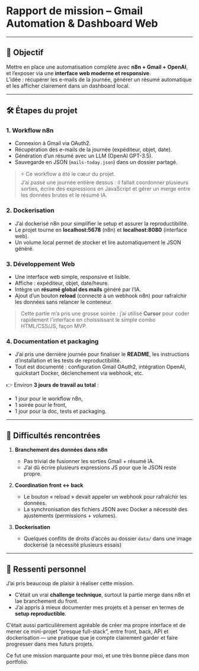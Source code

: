 # Rapport de mission – Gmail Automation & Dashboard Web

---

## 🎯 Objectif

Mettre en place une automatisation complète avec **n8n + Gmail + OpenAI**, et l’exposer via une **interface web moderne et responsive**.  
L’idée : récupérer les e-mails de la journée, générer un résumé automatique et les afficher clairement dans un dashboard local.  

---

## 🛠️ Étapes du projet

### 1. Workflow n8n
- Connexion à Gmail via OAuth2.  
- Récupération des e-mails de la journée (expéditeur, objet, date).  
- Génération d’un résumé avec un LLM (OpenAI GPT-3.5).  
- Sauvegarde en JSON (`mails-today.json`) dans un dossier partagé.  

> ⚡ Ce workflow a été le cœur du projet.  
J’ai passé une journée entière dessus : il fallait coordonner plusieurs sorties, écrire des expressions en JavaScript et gérer un merge entre les données brutes et le résumé IA.  

### 2. Dockerisation
- J’ai dockerisé n8n pour simplifier le setup et assurer la reproductibilité.  
- Le projet tourne en **localhost:5678** (n8n) et **localhost:8080** (interface web).  
- Un volume local permet de stocker et lire automatiquement le JSON généré.  

### 3. Développement Web
- Une interface web simple, responsive et lisible.  
- Affiche : expéditeur, objet, date/heure.  
- Intègre un **résumé global des mails** généré par l’IA.  
- Ajout d’un bouton **reload** (connecté à un webhook n8n) pour rafraîchir les données sans relancer le conteneur.  

> Cette partie m’a pris une grosse soirée : j’ai utilisé **Cursor** pour coder rapidement l'interface en choississant le simple combo HTML/CSS/JS, façon MVP.

### 4. Documentation et packaging
- J’ai pris une dernière journée pour finaliser le **README**, les instructions d’installation et les tests de reproductibilité.  
- Tout est documenté : configuration Gmail OAuth2, intégration OpenAI, quickstart Docker, déclenchement via webhook, etc.

👉 Environ **3 jours de travail au total** :  
- 1 jour pour le workflow n8n,  
- 1 soirée pour le front,  
- 1 jour pour la doc, tests et packaging.  

---

## 🚧 Difficultés rencontrées

1. **Branchement des données dans n8n**  
   - Pas trivial de fusionner les sorties Gmail + résumé IA.  
   - J’ai dû écrire plusieurs expressions JS pour que le JSON reste propre.  

2. **Coordination front ↔ back**  
   - Le bouton « reload » devait appeler un webhook pour rafraîchir les données.  
   - La synchronisation des fichiers JSON avec Docker a nécessité des ajustements (permissions + volumes).  

3. **Dockerisation**  
   - Quelques conflits de droits d’accès au dossier `data/` dans une image dockerisé (a nécessité plusieurs essais)

---

## 🤔 Ressenti personnel

J’ai pris beaucoup de plaisir à réaliser cette mission.  
- C’était un vrai **challenge technique**, surtout la partie merge dans n8n et lae branchement du front.
- J’ai appris à mieux documenter mes projets et à penser en termes de **setup reproductible**.  

C’était aussi particulièrement agréable de créer ma propre interface et de mener ce mini-projet “presque full-stack”, 
entre front, back, API et dockerisation — une pratique que je compte clairement garder et faire progresser dans mes futurs projets.

Ce fut une mission marquante pour moi, et une très bonne pièce dans mon portfolio. 
